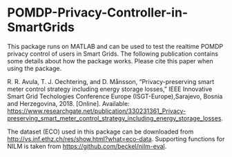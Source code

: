 # POMDP-Privacy-Controller-in-SmartGrids
 
This package runs on MATLAB and can be used to test the realtime POMDP privacy control of users in Smart Grids. The following publication contains some details about how the package works. Please cite this paper when using the package.

R. R. Avula, T. J. Oechtering, and D. Månsson, “Privacy-preserving smart meter control strategy including energy storage losses,” IEEE
Innovative Smart Grid Techologies Conference Europe (ISGT-Europe),Sarajevo, Bosnia and Herzegovina, 2018. [Online]. Available: https://www.researchgate.net/publication/330231361_Privacy-preserving_smart_meter_control_strategy_including_energy_storage_losses.

The dataset (ECO) used in this package can be downloaded from http://vs.inf.ethz.ch/res/show.html?what=eco-data. Supporting functions for NILM is taken from https://github.com/beckel/nilm-eval.

